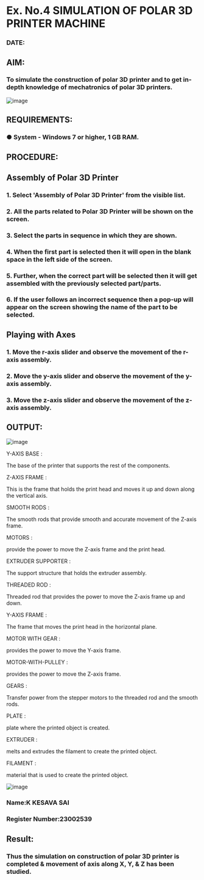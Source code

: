 # Ex. No.4 SIMULATION OF POLAR 3D PRINTER MACHINE

### DATE: 

## AIM:
### To simulate the construction of polar 3D printer and to get in-depth knowledge of mechatronics of polar 3D printers.

![image](https://github.com/Sellakumar1987/Ex.-No.-4---SIMULATION-OF-POLAR-3D-PRINTER-MACHINE/assets/113594316/b551f195-9877-49a2-99bb-a9efcfb3381a)

## REQUIREMENTS:
### ●	System - Windows 7 or higher, 1 GB RAM.

## PROCEDURE:

## Assembly of Polar 3D Printer
### 1.	Select 'Assembly of Polar 3D Printer' from the visible list.
### 2.	All the parts related to Polar 3D Printer will be shown on the screen.
### 3.	Select the parts in sequence in which they are shown.
### 4.	When the first part is selected then it will open in the blank space in the left side of the screen.
### 5.	Further, when the correct part will be selected then it will get assembled with the previously selected part/parts.
### 6.	If the user follows an incorrect sequence then a pop-up will appear on the screen showing the name of the part to be selected.

## Playing with Axes
### 1.	Move the r-axis slider and observe the movement of the r-axis assembly.
### 2.	Move the y-axis slider and observe the movement of the y-axis assembly.
### 3.	Move the z-axis slider and observe the movement of the z-axis assembly.

## OUTPUT:


![image](https://github.com/Kesavasai20/Ex.-No.-4---SIMULATION-OF-POLAR-3D-PRINTER-MACHINE/assets/138849303/08e95287-ba7c-4e9e-bac3-3be6e493ba6d)



Y-AXIS BASE :

The base of the printer that supports the rest of the components.

Z-AXIS FRAME :

This is the frame that holds the print head and moves it up and down along the vertical axis.

SMOOTH RODS :

The smooth rods that provide smooth and accurate movement of the Z-axis frame.

MOTORS :

provide the power to move the Z-axis frame and the print head.

EXTRUDER SUPPORTER :

The support structure that holds the extruder assembly.

THREADED ROD :

Threaded rod that provides the power to move the Z-axis frame up and down.

Y-AXIS FRAME :

The frame that moves the print head in the horizontal plane.

MOTOR WITH GEAR :

provides the power to move the Y-axis frame.

MOTOR-WITH-PULLEY :

provides the power to move the Z-axis frame.

GEARS :

Transfer power from the stepper motors to the threaded rod and the smooth rods.

PLATE :

plate where the printed object is created.

EXTRUDER :

melts and extrudes the filament to create the printed object.

FILAMENT :

material that is used to create the printed object.

![image](https://github.com/Sellakumar1987/Ex.-No.-4---SIMULATION-OF-POLAR-3D-PRINTER-MACHINE/assets/113594316/88273b69-4e7d-4f42-9115-fb07ac22e4ec)

### Name:K KESAVA SAI
### Register Number:23002539

## Result: 
### Thus the simulation on construction of polar 3D printer is completed & movement of axis along X, Y, & Z has been studied.
